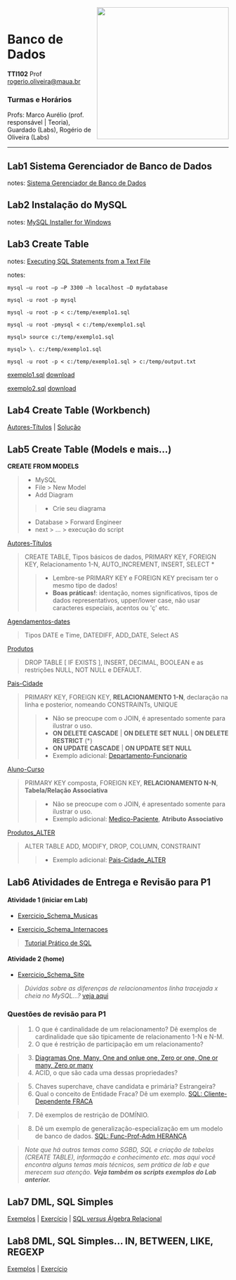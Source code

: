 <img src="https://maua.br/images/selo-60-anos-maua.svg" width=300, align="right">
<br>

# Banco de Dados
**TTI102** Prof rogerio.oliveira@maua.br

### Turmas e Horários

Profs: Marco Aurélio (prof. responsável | Teoria), Guardado (Labs), Rogério de Oliveira (Labs)

---

## Lab1 Sistema Gerenciador de Banco de Dados

notes:  [Sistema Gerenciador de Banco de Dados](https://github.com/Rogerio-mack/IMT_Banco_de_Dados/blob/main/Lab1_notes.md)

## Lab2 **Instalação do MySQL**

notes: [MySQL Installer for Windows](https://dev.mysql.com/downloads/installer/)

## Lab3 **Create Table**

notes: [Executing SQL Statements from a Text File](https://dev.mysql.com/doc/refman/8.0/en/mysql-batch-commands.html)

notes:

```
mysql –u root –p –P 3300 –h localhost –D mydatabase

mysql -u root -p mysql

mysql -u root -p < c:/temp/exemplo1.sql

mysql -u root -pmysql < c:/temp/exemplo1.sql

mysql> source c:/temp/exemplo1.sql

mysql> \. c:/temp/exemplo1.sql

mysql -u root -p < c:/temp/exemplo1.sql > c:/temp/output.txt
```

[exemplo1.sql](https://github.com/Rogerio-mack/IMT_Banco_de_Dados/blob/main/exemplo1.sql) [download](https://github.com/Rogerio-mack/IMT_Banco_de_Dados/raw/main/exemplo1.sql) 

[exemplo2.sql](https://github.com/Rogerio-mack/IMT_Banco_de_Dados/blob/main/exemplo2.sql) [download](https://github.com/Rogerio-mack/IMT_Banco_de_Dados/raw/main/exemplo2.sql)

## Lab4 **Create Table (Workbench)**

[Autores-Títulos](https://github.com/Rogerio-mack/IMT_Banco_de_Dados/blob/main/Lab3_2025S1.sql) | 
[Solução](https://github.com/Rogerio-mack/IMT_Banco_de_Dados/blob/main/Exemplos/Autores-Titulos.sql)  

## Lab5 **Create Table (Models e mais...)**

**CREATE FROM MODELS**
> - MySQL
> - File > New Model
> - Add Diagram
> > - Crie seu diagrama
> - Database > Forward Engineer
> - next > ... > execução do script

[Autores-Títulos](https://github.com/Rogerio-mack/IMT_Banco_de_Dados/blob/main/Exemplos/Autores-Titulos.sql)

> CREATE TABLE, Tipos básicos de dados, PRIMARY KEY, FOREIGN KEY, Relacionamento 1-N, AUTO_INCREMENT, INSERT, SELECT *
> > - Lembre-se PRIMARY KEY e FOREIGN KEY precisam ter o mesmo tipo de dados!
> > - **Boas práticas!**: identação, nomes significativos, tipos de dados representativos, upper/lower case, não usar caracteres especiais, acentos ou 'ç' etc.

[Agendamentos-dates](https://github.com/Rogerio-mack/IMT_Banco_de_Dados/blob/main/Exemplos/Agendamentos-dates.sql)

> Tipos DATE e Time, DATEDIFF, ADD_DATE, Select <campo> AS <campo-nome>

[Produtos](https://github.com/Rogerio-mack/IMT_Banco_de_Dados/blob/main/Exemplos/Produtos.sql)

> DROP TABLE [ IF EXISTS ], INSERT, DECIMAL, BOOLEAN e as restrições NULL, NOT NULL e DEFAULT. 

[Pais-Cidade](https://github.com/Rogerio-mack/IMT_Banco_de_Dados/blob/main/Exemplos/Pais-Cidade.sql)

> PRIMARY KEY, FOREIGN KEY, **RELACIONAMENTO 1-N**, declaração na linha e posterior, nomeando CONSTRAINTs, UNIQUE 
> > - Não se preocupe com o JOIN, é apresentado somente para ilustrar o uso.
> > - **ON DELETE CASCADE** | **ON DELETE SET NULL** | **ON DELETE RESTRICT** (\*)
> > - **ON UPDATE CASCADE** | **ON UPDATE SET NULL**
> > - Exemplo adicional: [Departamento-Funcionario](https://github.com/Rogerio-mack/IMT_Banco_de_Dados/blob/main/Exemplos/Departamento-Funcionario.sql)

[Aluno-Curso](https://github.com/Rogerio-mack/IMT_Banco_de_Dados/blob/main/Exemplos/Aluno-Curso.sql)

> PRIMARY KEY composta, FOREIGN KEY, **RELACIONAMENTO N-N**, **Tabela/Relação Associativa** 
> > - Não se preocupe com o JOIN, é apresentado somente para ilustrar o uso.
> > - Exemplo adicional: [Medico-Paciente](https://github.com/Rogerio-mack/IMT_Banco_de_Dados/blob/main/Exemplos/Medico-Paciente.sql), **Atributo Associativo** 

[Produtos_ALTER](https://github.com/Rogerio-mack/IMT_Banco_de_Dados/blob/main/Exemplos/Produtos_ALTER.sql)

> ALTER TABLE ADD, MODIFY, DROP, COLUMN, CONSTRAINT
> > - Exemplo adicional: [Pais-Cidade_ALTER](https://github.com/Rogerio-mack/IMT_Banco_de_Dados/blob/main/Exemplos/Pais-Cidade_ALTER.sql)
 
## Lab6 **Atividades de Entrega e Revisão para P1**

#### Atividade 1 (iniciar em Lab)

* [Exercicio_Schema_Musicas](https://github.com/Rogerio-mack/IMT_Banco_de_Dados/blob/main/Exercicio_Schema_Musicas.md)

* [Exercicio_Schema_Internacoes](https://github.com/Rogerio-mack/IMT_Banco_de_Dados/blob/main/Exercicio_Schema_Internacoes.md)

> [Tutorial Prático de SQL](https://www.w3schools.com/sql/)

#### Atividade 2 (home)

* [Exercicio_Schema_Site](https://github.com/Rogerio-mack/IMT_Banco_de_Dados/blob/main/Exercicio_Schema_Site.md)

> *Dúvidas sobre as diferenças de relacionamentos linha tracejada x cheia no MySQL...?* [veja aqui](https://github.com/Rogerio-mack/IMT_Banco_de_Dados/tree/main/mysql_relations)

### Questões de revisão para P1

> 1. O que é cardinalidade de um relacionamento? Dê exemplos de cardinalidade que são tipicamente de relacionamento 1-N e N-M.
> 2. O que é restrição de participação em um relacionamento? 
<!-- (obrigatória, opcional, total ou parcial) -->
> 3. [Diagramas One, Many, One and onlue one, Zero or one, One or many, Zero or many](https://github.com/Rogerio-mack/IMT_Banco_de_Dados/blob/main/Figuras/relacionamentos_figs.png)
> 4. ACID, o que são cada uma dessas propriedades?
<!-- (consistência, operações não deixa o banco em um estado inconsistente, pense as integridades referenciais) -->
> 5. Chaves superchave, chave candidata e primária? Estrangeira? 
> 6. Qual o conceito de Entidade Fraca? Dê um exemplo. [SQL: Cliente-Dependente FRACA](https://github.com/Rogerio-mack/IMT_Banco_de_Dados/blob/main/cliente-dependente-FRACA.sql)
<!-- (entidade fraca não tem existência própria, depende de outra entidade, por exemplo DEPENDENTE depende de FUNCIONARIO, possui uma chave 
composta com FK em FUNCIONARIO e é representada por um retângulo duplo) -->
> 7. Dê exemplos de restrição de DOMÍNIO.
<!-- (valores possíveis de um atributo) -->
> 8. Dê um exemplo de generalização-especialização em um modelo de banco de dados. [SQL: Func-Prof-Adm HERANÇA](https://github.com/Rogerio-mack/IMT_Banco_de_Dados/blob/main/Func-Prof-Adm-HERANCA.sql)
<!-- (FUNCIONARIO> PROFESSOR | ADMNISTRATIVO, CLIENTE> PF | PJ, o postgres implementa superclasse) -->

> *Note que há outros temas como SGBD, SQL e criação de tabelas (CREATE TABLE), informação e conhecimento etc. mas aqui você encontra alguns temas mais técnicos, sem prática de lab e que merecem sua atenção. **Veja também os scripts exemplos do Lab anterior.***

## Lab7 **DML, SQL Simples**

[Exemplos](https://github.com/Rogerio-mack/IMT_Banco_de_Dados/blob/main/Lab_SQL_07_teoria.sql) | 
[Exercício](https://github.com/Rogerio-mack/IMT_Banco_de_Dados/blob/main/Lab_SQL_07.md) |
[SQL *versus* Álgebra Relacional](https://github.com/Rogerio-mack/IMT_Banco_de_Dados/blob/main/relational_algebra.md)

## Lab8 **DML, SQL Simples... IN, BETWEEN, LIKE, REGEXP**

[Exemplos](https://github.com/Rogerio-mack/IMT_Banco_de_Dados/blob/main/Lab_SQL_08_teoria.sql) | 
[Exercício](https://github.com/Rogerio-mack/IMT_Banco_de_Dados/blob/main/Lab_SQL_08.md)
